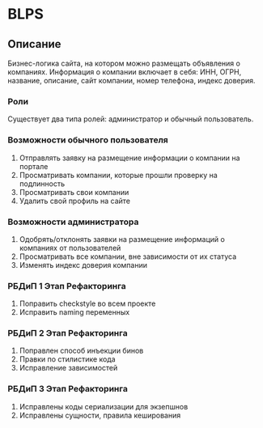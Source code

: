# BLPS

## Описание

Бизнес-логика сайта, на котором можно размещать объявления о компаниях. Информация о компании включает в себя: ИНН,
ОГРН, название, описание, сайт компании, номер телефона, индекс доверия.

### Роли

Существует два типа ролей: администратор и обычный пользователь.

### Возможности обычного пользователя

1. Отправлять заявку на размещение информации о компании на портале
2. Просматривать компании, которые прошли проверку на подлинность
3. Просматривать свои компании
4. Удалить свой профиль на сайте

### Возможности администратора

1. Одобрять/отклонять заявки на размещение информаций о компаниях от пользователей
2. Просматривать все компании, вне зависимости от их статуса
3. Изменять индекс доверия компании

### РБДиП 1 Этап Рефакторинга

1. Поправить checkstyle во всем проекте
2. Исправить naming переменных

### РБДиП 2 Этап Рефакторинга

1. Поправлен способ инъекции бинов
2. Правки по стилистике кода
3. Исправление зависимостей

### РБДиП 3 Этап Рефакторинга

1. Исправлены коды сериализации для экзепшнов
2. Исправлены сущности, правила кеширования
